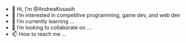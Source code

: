 - 👋 Hi, I’m @AndreaKosasih
- 👀 I’m interested in competitive programming, game dev, and web dev
- 🌱 I’m currently learning ...
- 💞️ I’m looking to collaborate on ...
- 📫 How to reach me ...

<!---
AndreaKosasih/AndreaKosasih is a ✨ special ✨ repository because its `README.md` (this file) appears on your GitHub profile.
You can click the Preview link to take a look at your changes.
--->
